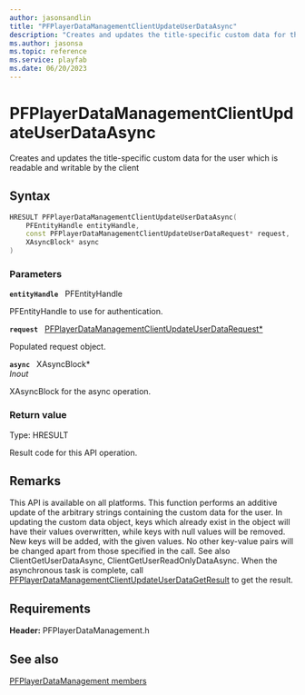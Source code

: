 ```yaml
---
author: jasonsandlin
title: "PFPlayerDataManagementClientUpdateUserDataAsync"
description: "Creates and updates the title-specific custom data for the user which is readable and writable by the client"
ms.author: jasonsa
ms.topic: reference
ms.service: playfab
ms.date: 06/20/2023
---
```


# PFPlayerDataManagementClientUpdateUserDataAsync  

Creates and updates the title-specific custom data for the user which is readable and writable by the client  

## Syntax  
  
```cpp
HRESULT PFPlayerDataManagementClientUpdateUserDataAsync(  
    PFEntityHandle entityHandle,  
    const PFPlayerDataManagementClientUpdateUserDataRequest* request,  
    XAsyncBlock* async  
)  
```  
  
### Parameters  
  
**`entityHandle`** &nbsp; PFEntityHandle  
  
PFEntityHandle to use for authentication.  
  
**`request`** &nbsp; [PFPlayerDataManagementClientUpdateUserDataRequest*](../../pfplayerdatamanagementtypes/structs/pfplayerdatamanagementclientupdateuserdatarequest.md)  
  
Populated request object.  
  
**`async`** &nbsp; XAsyncBlock*  
*_Inout_*  
  
XAsyncBlock for the async operation.  
  
  
### Return value
Type: HRESULT
  
Result code for this API operation.
  
## Remarks  
  
This API is available on all platforms. This function performs an additive update of the arbitrary strings containing the custom data for the user. In updating the custom data object, keys which already exist in the object will have their values overwritten, while keys with null values will be removed. New keys will be added, with the given values. No other key-value pairs will be changed apart from those specified in the call. See also ClientGetUserDataAsync, ClientGetUserReadOnlyDataAsync. When the asynchronous task is complete, call [PFPlayerDataManagementClientUpdateUserDataGetResult](pfplayerdatamanagementclientupdateuserdatagetresult.md) to get the result.
  
## Requirements  
  
**Header:** PFPlayerDataManagement.h
  
## See also  
[PFPlayerDataManagement members](../pfplayerdatamanagement_members.md)  

  
  
